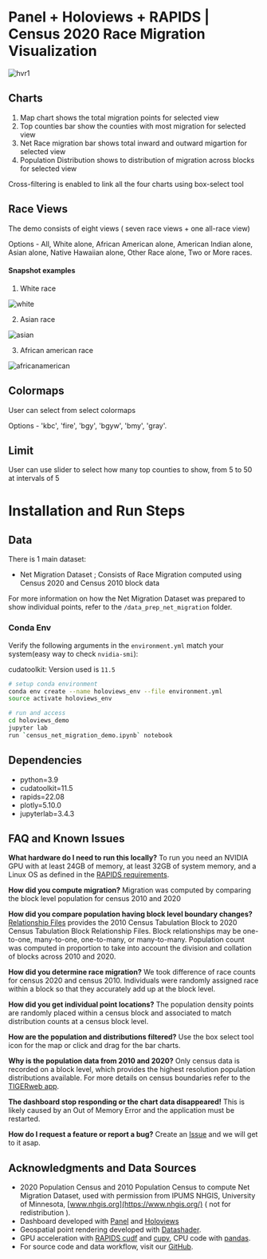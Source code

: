 # Panel + Holoviews + RAPIDS | Census 2020 Race Migration Visualization

![hvr1](https://user-images.githubusercontent.com/35873124/189291984-d95ddf27-9ec8-452a-b596-05398ce47969.png)

## Charts
1) Map chart shows the total migration points for selected view
2) Top counties bar show the counties with most migration for selected view
3) Net Race migration bar shows total inward and outward migartion for selected view
4) Population Distribution shows to distribution of migration across blocks for selected view

Cross-filtering is enabled to link all the four charts using box-select tool

## Race Views
The demo consists of eight views ( seven race views + one all-race view)

Options - All, White alone, African American alone, American Indian alone, Asian alone, Native Hawaiian alone, Other Race alone, Two or More races.

#### Snapshot examples

1) White race 

![white](https://user-images.githubusercontent.com/35873124/189290231-4f573dba-6357-4f0a-89cd-14260fa35d0b.png)

2) Asian race 

![asian](https://user-images.githubusercontent.com/35873124/189290237-bdece601-4237-436a-a90f-039f42790b9c.png)

3) African american race 

![africanamerican](https://user-images.githubusercontent.com/35873124/189290258-27aa8b71-cdfc-443b-99d9-260b2bbcd342.png)



## Colormaps
User can select from select colormaps

Options - 'kbc', 'fire', 'bgy', 'bgyw', 'bmy', 'gray'.

## Limit
User can use slider to select how many top counties to show, from 5 to 50 at intervals of 5

# Installation and Run Steps

## Data 
There is 1 main dataset:

- Net Migration Dataset ; Consists of Race Migration computed using Census 2020 and Census 2010 block data

For more information on how the Net Migration Dataset was prepared to show individual points, refer to the `/data_prep_net_migration` folder.

### Conda Env

Verify the following arguments in the `environment.yml` match your system(easy way to check `nvidia-smi`):

cudatoolkit:  Version used is `11.5`

```bash
# setup conda environment 
conda env create --name holoviews_env --file environment.yml
source activate holoviews_env

# run and access
cd holoviews_demo
jupyter lab
run `census_net_migration_demo.ipynb` notebook
```
## Dependencies

- python=3.9
- cudatoolkit=11.5
- rapids=22.08
- plotly=5.10.0
- jupyterlab=3.4.3

## FAQ and Known Issues

**What hardware do I need to run this locally?** To run you need an NVIDIA GPU with at least 24GB of memory, at least 32GB of system memory, and a Linux OS as defined in the [RAPIDS requirements](https://rapids.ai/start.html#req).

**How did you compute migration?** Migration was computed by comparing the block level population for census 2010 and 2020

**How did you compare population having block level boundary changes?** [Relationship Files](https://www.census.gov/geographies/reference-files/time-series/geo/relationship-files.html#t10t20) provides the 2010 Census Tabulation Block to 2020 Census Tabulation Block Relationship Files. Block relationships may be one-to-one, many-to-one, one-to-many, or many-to-many. Population count was computed in proportion to take into account the division and collation of blocks across 2010 and 2020.

**How did you determine race migration?** We took difference of race counts for census 2020 and census 2010. Individuals were randomly assigned race within a block so that they accurately add up at the block level. 

**How did you get individual point locations?** The population density points are randomly placed within a census block and associated to match distribution counts at a census block level.

**How are the population and distributions filtered?** Use the box select tool icon for the map or click and drag for the bar charts.

**Why is the population data from 2010 and 2020?** Only census data is recorded on a block level, which provides the highest resolution population distributions available. For more details on census boundaries refer to the [TIGERweb app](https://tigerweb.geo.census.gov/tigerwebmain/TIGERweb_apps.html). 

**The dashboard stop responding or the chart data disappeared!** This is likely caused by an Out of Memory Error and the application must be restarted. 

**How do I request a feature or report a bug?** Create an [Issue](https://github.com/rapidsai/plotly-dash-rapids-census-demo/issues) and we will get to it asap. 


## Acknowledgments and Data Sources

- 2020 Population Census and 2010 Population Census to compute Net Migration Dataset, used with permission from IPUMS NHGIS, University of Minnesota, [www.nhgis.org](https://www.nhgis.org/) ( not for redistribution ).
- Dashboard developed with [Panel](https://panel.holoviz.org/) and [Holoviews](https://holoviews.org/index.html)
- Geospatial point rendering developed with [Datashader](https://datashader.org/).
- GPU acceleration with [RAPIDS cudf](https://rapids.ai/) and [cupy](https://cupy.chainer.org/), CPU code with [pandas](https://pandas.pydata.org/).
- For source code and data workflow, visit our [GitHub](https://github.com/rapidsai/plotly-dash-rapids-census-demo/tree/census-2020).

